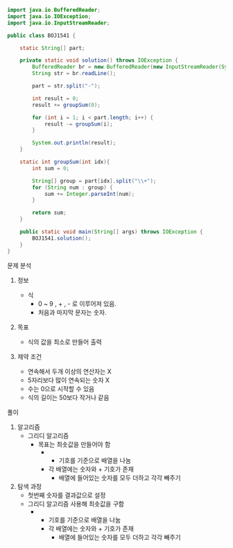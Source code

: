 ```java
import java.io.BufferedReader;
import java.io.IOException;
import java.io.InputStreamReader;

public class BOJ1541 {

    static String[] part;

    private static void solution() throws IOException {
        BufferedReader br = new BufferedReader(new InputStreamReader(System.in));
        String str = br.readLine();

        part = str.split("-");

        int result = 0;
        result += groupSum(0);

        for (int i = 1; i < part.length; i++) {
            result -= groupSum(i);
        }

        System.out.println(result);
    }

    static int groupSum(int idx){
        int sum = 0;

        String[] group = part[idx].split("\\+");
        for (String num : group) {
            sum += Integer.parseInt(num);
        }

        return sum;
    }

    public static void main(String[] args) throws IOException {
        BOJ1541.solution();
    }
}
```
문제 분석
1. 정보
    - 식
        - 0 ~ 9 , + , - 로 이루어져 있음.
        - 처음과 마지막 문자는 숫자.

2. 목표
    - 식의 값을 최소로 만들어 출력

3. 제약 조건
    - 연속해서 두개 이상의 연산자는 X
    - 5자리보다 많이 연속되는 숫자 X
    - 수는 0으로 시작할 수 있음
    - 식의 길이는 50보다 작거나 같음

풀이
1. 알고리즘
    - 그리디 알고리즘
        - 목표는 최솟값을 만들어야 함
            - - 기호를 기준으로 배열을 나눔
            - 각 배열에는 숫자와 + 기호가 존재
                - 배열에 들어있는 숫자를 모두 더하고 각각 빼주기
2. 탐색 과정
    - 첫번째 숫자를 결과값으로 설정
    - 그리디 알고리즘 사용해 최솟값을 구함
         - - 기호를 기준으로 배열을 나눔
            - 각 배열에는 숫자와 + 기호가 존재
                - 배열에 들어있는 숫자를 모두 더하고 각각 빼주기